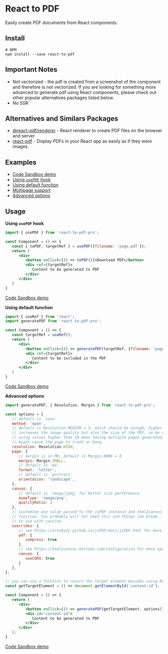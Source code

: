 # React to PDF

Easily create PDF documents from React components.

## Install

```
# NPM
npm install --save react-to-pdf
```

## Important Notes

- Not vectorized - the pdf is created from a screenshot of the component and therefore is not vectorized. If you are looking for something more advanced to generate pdf using React components, please check out other popular alternatives packages listed below.
- No SSR

## Alternatives and Similars Packages

- [@react-pdf/renderer](https://www.npmjs.com/package/@react-pdf/renderer) - React renderer to create PDF files on the browser and server
- [react-pdf](https://www.npmjs.com/package/react-pdf) - Display PDFs in your React app as easily as if they were images.


## Examples

- [Code Sandbox demo](https://codesandbox.io/s/ancient-violet-sznj9q?file=/src/App.tsx)
- [Using `usePDF` hook](https://github.com/ivmarcos/react-to-pdf/blob/main/examples/ExampleUsePDF.tsx) 
- [Using default function](https://github.com/ivmarcos/react-to-pdf/blob/main/examples/ExampleFunction.tsx) 
- [Multipage support](https://github.com/ivmarcos/react-to-pdf/blob/main/examples/ExampleMultipage.tsx) 
- [Advanced options](https://github.com/ivmarcos/react-to-pdf/blob/main/examples/ExampleAdvanced.tsx) 

## Usage

**Using `usePDF` hook**

```jsx
import { usePDF } from 'react-to-pdf-pro';

const Component = () => {
   const { toPDF, targetRef } = usePDF({filename: 'page.pdf'});
   return (
      <div>
         <button onClick={() => toPDF()}>Download PDF</button>
         <div ref={targetRef}>
            Content to be generated to PDF
         </div>
      </div>
   )
}
```
[Code Sandbox demo](https://codesandbox.io/s/ancient-violet-sznj9q?file=/src/App.tsx)


**Using default function**

```jsx
import { useRef } from 'react';
import generatePDF from 'react-to-pdf-pro';

const Component = () => {
   const targetRef = useRef();
   return (
      <div>
         <button onClick={() => generatePDF(targetRef, {filename: 'page.pdf'})}>Download PDF</button>
         <div ref={targetRef}>
            Content to be included in the PDF
         </div>
      </div>
   )
}
```
[Code Sandbox demo](https://codesandbox.io/s/condescending-danilo-5yj655?file=/src/App.tsx:0-644)

**Advanced options**

```jsx
import generatePDF, { Resolution, Margin } from 'react-to-pdf-pro';

const options = {
   // default is `save`
   method: 'open',
   // default is Resolution.MEDIUM = 3, which should be enough, higher values
   // increases the image quality but also the size of the PDF, so be careful
   // using values higher than 10 when having multiple pages generated, it
   // might cause the page to crash or hang.
   resolution: Resolution.HIGH,
   page: {
      // margin is in MM, default is Margin.NONE = 0
      margin: Margin.SMALL,
      // default is 'A4'
      format: 'letter',
      // default is 'portrait'
      orientation: 'landscape',
   },
   canvas: {
      // default is 'image/jpeg' for better size performance
      mimeType: 'image/png',
      qualityRatio: 1
   },
   // Customize any value passed to the jsPDF instance and html2canvas
   // function. You probably will not need this and things can break, 
   // so use with caution.
   overrides: {
      // see https://artskydj.github.io/jsPDF/docs/jsPDF.html for more options
      pdf: {
         compress: true
      },
      // see https://html2canvas.hertzen.com/configuration for more options
      canvas: {
         useCORS: true
      }
   },
};

// you can use a function to return the target element besides using React refs
const getTargetElement = () => document.getElementById('content-id');

const Component = () => {
   return (
      <div>
         <button onClick={() => generatePDF(getTargetElement, options)}>Generate PDF</button>
         <div id="content-id">
            Content to be generated to PDF
         </div>
      </div>
   );
}
```
[Code Sandbox demo](https://codesandbox.io/s/billowing-fog-lq4xj6?file=/src/App.tsx)